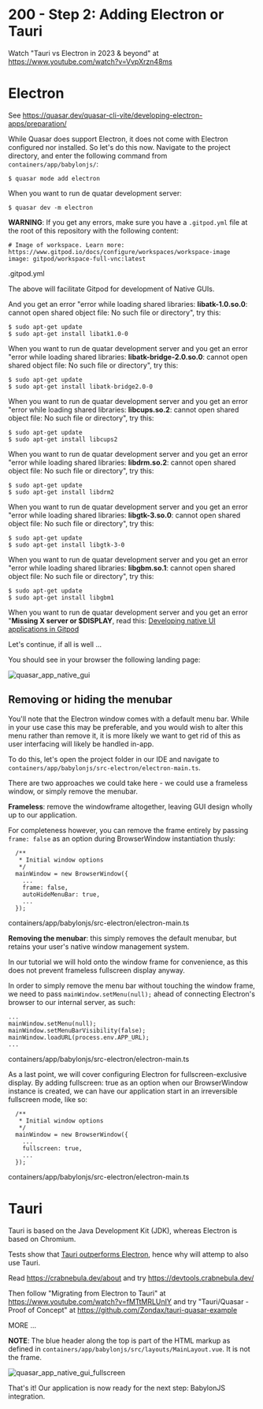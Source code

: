 # 200 - Step 2: Adding Electron or Tauri

Watch "Tauri vs Electron in 2023 & beyond" at https://www.youtube.com/watch?v=VvpXrzn48ms

# Electron

See https://quasar.dev/quasar-cli-vite/developing-electron-apps/preparation/

While Quasar does support Electron, it does not come with Electron configured nor installed. So let's do this now. Navigate to the project directory, and enter the following command from ```containers/app/babylonjs/```:

```
$ quasar mode add electron
```

When you want to run de quatar development server: 

```
$ quasar dev -m electron
```

**WARNING**: If you get any errors, make sure you have a ```.gitpod.yml``` file at the root of this repository with the following content:

```
# Image of workspace. Learn more: https://www.gitpod.io/docs/configure/workspaces/workspace-image
image: gitpod/workspace-full-vnc:latest
```
.gitpod.yml

The above will facilitate Gitpod for development of Native GUIs.

And you get an error "error while loading shared libraries: **libatk-1.0.so.0**: cannot open shared object file: No such file or directory", try this:

```
$ sudo apt-get update
$ sudo apt-get install libatk1.0-0
```

When you want to run de quatar development server and you get an error "error while loading shared libraries: **libatk-bridge-2.0.so.0**: cannot open shared object file: No such file or directory", try this:

```
$ sudo apt-get update
$ sudo apt-get install libatk-bridge2.0-0
```

When you want to run de quatar development server and you get an error "error while loading shared libraries: **libcups.so.2**: cannot open shared object file: No such file or directory", try this:

```
$ sudo apt-get update
$ sudo apt-get install libcups2
```

When you want to run de quatar development server and you get an error "error while loading shared libraries: **libdrm.so.2**: cannot open shared object file: No such file or directory", try this:

```
$ sudo apt-get update
$ sudo apt-get install libdrm2
```

When you want to run de quatar development server and you get an error "error while loading shared libraries: **libgtk-3.so.0**: cannot open shared object file: No such file or directory", try this:

```
$ sudo apt-get update
$ sudo apt-get install libgtk-3-0
```

When you want to run de quatar development server and you get an error "error while loading shared libraries: **libgbm.so.1**: cannot open shared object file: No such file or directory", try this:

```
$ sudo apt-get update
$ sudo apt-get install libgbm1
```

When you want to run de quatar development server and you get an error "**Missing X server or $DISPLAY**, read this: [Developing native UI applications in Gitpod](https://www.gitpod.io/blog/native-ui-with-vnc)

Let's continue, if all is well ...

You should see in your browser the following landing page:

![quasar_app_native_gui](https://github.com/vanHeemstraSystems/babylonjs-quasar/assets/1499433/50d6de1d-b896-4327-b297-14535880e748)

## Removing or hiding the menubar

You'll note that the Electron window comes with a default menu bar. While in your use case this may be preferable, and you would wish to alter this menu rather than remove it, it is more likely we want to get rid of this as user interfacing will likely be handled in-app.

To do this, let's open the project folder in our IDE and navigate to ```containers/app/babylonjs/src-electron/electron-main.ts```.

There are two approaches we could take here - we could use a frameless window, or simply remove the menubar.

**Frameless**: remove the windowframe altogether, leaving GUI design wholly up to our application.

For completeness however, you can remove the frame entirely by passing ```frame: false``` as an option during BrowserWindow instantiation thusly:

```
  /**
   * Initial window options
   */
  mainWindow = new BrowserWindow({
    ...
    frame: false,
    autoHideMenuBar: true,
    ...
  });
```
containers/app/babylonjs/src-electron/electron-main.ts

**Removing the menubar**: this simply removes the default menubar, but retains your user's native window management system.

In our tutorial we will hold onto the window frame for convenience, as this does not prevent frameless fullscreen display anyway.

In order to simply remove the menu bar without touching the window frame, we need to pass ```mainWindow.setMenu(null);``` ahead of connecting Electron's browser to our internal server, as such:

```
...
mainWindow.setMenu(null);
mainWindow.setMenuBarVisibility(false);
mainWindow.loadURL(process.env.APP_URL);
...  
```
containers/app/babylonjs/src-electron/electron-main.ts

As a last point, we will cover configuring Electron for fullscreen-exclusive display. By adding fullscreen: true as an option when our BrowserWindow instance is created, we can have our application start in an irreversible fullscreen mode, like so:

```
  /**
   * Initial window options
   */
  mainWindow = new BrowserWindow({
    ...
    fullscreen: true,
    ...
  });
```
containers/app/babylonjs/src-electron/electron-main.ts

# Tauri

Tauri is based on the Java Development Kit (JDK), whereas Electron is based on Chromium.

Tests show that [Tauri outperforms Electron](https://www.youtube.com/watch?v=jWgLOtm9le8), hence why will attemp to also use Tauri.

Read https://crabnebula.dev/about and try https://devtools.crabnebula.dev/

Then follow "Migrating from Electron to Tauri" at https://www.youtube.com/watch?v=fMTtMRLUnIY and try "Tauri/Quasar - Proof of Concept" at https://github.com/Zondax/tauri-quasar-example

MORE ...

**NOTE**: The blue header along the top is part of the HTML markup as defined in ```containers/app/babylonjs/src/layouts/MainLayout.vue```. It is not the frame.

![quasar_app_native_gui_fullscreen](https://github.com/vanHeemstraSystems/babylonjs-quasar/assets/1499433/5f196f57-3784-4aaf-9249-4bbd5c5ecc10)

That's it! Our application is now ready for the next step: BabylonJS integration.
